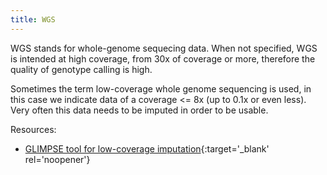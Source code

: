 ```yaml
---
title: WGS
---
```


WGS stands for whole-genome sequecing data. When not specified, WGS is intended at high coverage, from 30x of coverage or more, therefore the quality of genotype calling is high.

Sometimes the term low-coverage whole genome sequencing is used, in this case we indicate data of a coverage <= 8x (up to 0.1x or even less). Very often this data needs to be imputed in order to be usable.

Resources:
- [GLIMPSE tool for low-coverage imputation](https://odelaneau.github.io/GLIMPSE/){:target='_blank' rel='noopener'} 
